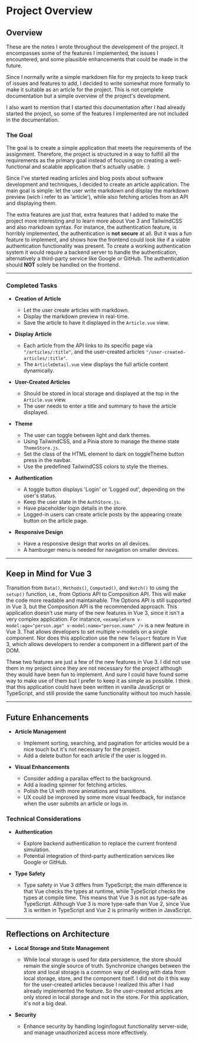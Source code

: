 # Project Overview

## Overview

These are the notes I wrote throughout the development of the project. It encompasses some of the features I implemented, the issues I encountered, and some plausible enhancements that could be made in the future.

Since I normally write a simple markdown file for my projects to keep track of issues and features to add, I decided to write somewhat more formally to make it suitable as an article for the project. This is not complete documentation but a simple overview of the project's development.

I also want to mention that I started this documentation after I had already started the project, so some of the features I implemented are not included in the documentation.

### The Goal

The goal is to create a simple application that meets the requirements of the assignment. Therefore, the project is structured in a way to fulfill all the requirements as the primary goal instead of focusing on creating a well-functional and scalable application that's actually usable. :)

Since I've started reading articles and blog posts about software development and techniques, I decided to create an article application. The main goal is simple: let the user write markdown and display the markdown preview (wich i refer to as 'article'), while also fetching articles from an API and displaying them.

The extra features are just that, extra features that I added to make the project more interesting and to learn more about Vue 3 and TailwindCSS and also markdown syntax. For instance, the authentication feature, is horribly implemented, the authentication is **not secure** at all. But it was a fun feature to implement, and shows how the frontend could look like if a viable authentication functionality was present. To create a working authentication system it would require a backend server to handle the authentication, alternatively a third-party service like Google or GitHub. The authentication should **NOT** solely be handled on the frontend.

---

### Completed Tasks

- **Creation of Article**
  - Let the user create articles with markdown.
  - Display the markdown preview in real-time.
  - Save the article to have it displayed in the `Article.vue` view.

- **Display Article**
  - Each article from the API links to its specific page via `"/articles/:title"`, and the user-created articles `"/user-created-articles/:title"`.
  - The `ArticleDetail.vue` view displays the full article content dynamically.

- **User-Created Articles**
  - Should be stored in local storage and displayed at the top in the `Article.vue` view.
  - The user needs to enter a title and summary to have the article displayed.

- **Theme**
  - The user can toggle between light and dark themes.
  - Using TailwindCSS, and a Pinia store to manage the theme state `ThemeStore.js`.
  - Set the class of the HTML element to dark on toggleTheme button press in the navbar.
  - Use the predefined TailwindCSS colors to style the themes.

- **Authentication**
  - A toggle button displays 'Login' or 'Logged out', depending on the user's status.
  - Keep the user state in the `AuthStore.js`.
  - Have placeholder login details in the store.
  - Logged-in users can create article posts by the appearing create button on the article page.

- **Responsive Design**
  - Have a responsive design that works on all devices.
  - A hamburger menu is needed for navigation on smaller devices.

---

## Keep in Mind for Vue 3

Transition from `Data()`, `Methods()`, `Computed()`, and `Watch()` to using the `setup()` function, i.e., from Options API to Composition API. This will make the code more readable and maintainable. The Options API is still supported in Vue 3, but the Composition API is the recommended approach. This application doesn't use many of the new features in Vue 3, since it isn't a very complex application. For instance, `<exampleForm v-model:age="person.age" v-model:name="person.name" />` is a new feature in Vue 3. That allows developers to set multiple v-models on a single component. Nor does this application use the new `Teleport` feature in Vue 3, which allows developers to render a component in a different part of the DOM.

These two features are just a few of the new features in Vue 3. I did not use them in my project since they are not necessary for the project although they would have been fun to implement. And sure I could have found some way to make use of them but I prefer to keep it as simple as possible. I think that this application could have been written in vanilla JavaScript or TypeScript, and still provide the same functionality without too much hassle.

---

## Future Enhancements

- **Article Management**
  - Implement sorting, searching, and pagination for articles would be a nice touch but it's not necessary for the project.
  - Add a delete button for each article if the user is logged in.  

- **Visual Enhancements**
  - Consider adding a parallax effect to the background.
  - Add a loading spinner for fetching articles.
  - Polish the UI with more animations and transitions.
  - UX could be improved by some more visual feedback, for instance when the user submits an article or logs in.

### Technical Considerations

- **Authentication**
  - Explore backend authentication to replace the current frontend simulation.
  - Potential integration of third-party authentication services like Google or GitHub.

- **Type Safety**
  - Type safety in Vue 3 differs from TypeScript; the main difference is that Vue checks the types at runtime, while TypeScript checks the types at compile time. This means that Vue 3 is not as type-safe as TypeScript. Although Vue 3 is more type-safe than Vue 2, since Vue 3 is written in TypeScript and Vue 2 is primarily written in JavaScript.

---

## Reflections on Architecture

- **Local Storage and State Management**
  - While local storage is used for data persistence, the store should remain the single source of truth. Synchronize changes between the store and local storage is a common way of dealing with data from local storage, store, and the component itself. I did not do it this way for the user-created articles because I realized this after I had already implemented the feature. So the user-created articles are only stored in local storage and not in the store. For this application, it's not a big deal.

- **Security**
  - Enhance security by handling login/logout functionality server-side, and manage unauthorized access more effectively.
 
